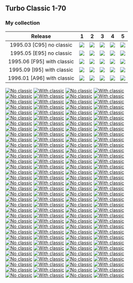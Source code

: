 ## Turbo Classic 1-70

### My collection

|          Release           |                                                             1                                                              |                                                             2                                                              |                                                             3                                                              |                                                             4                                                              |                                                             5                                                              |
|:--------------------------:|:--------------------------------------------------------------------------------------------------------------------------:|:--------------------------------------------------------------------------------------------------------------------------:|:--------------------------------------------------------------------------------------------------------------------------:|:--------------------------------------------------------------------------------------------------------------------------:|:--------------------------------------------------------------------------------------------------------------------------:|
|  1995.03 [C95] no classic  |   [<img src='thumbnails/outer/1995_03{C_95}[5]no_classic/1.5.png'>](thumbnails/outer/1995_03{C_95}[5]no_classic/1.5.png)   |   [<img src='thumbnails/outer/1995_03{C_95}[5]no_classic/2.5.png'>](thumbnails/outer/1995_03{C_95}[5]no_classic/2.5.png)   |   [<img src='thumbnails/outer/1995_03{C_95}[5]no_classic/3.5.png'>](thumbnails/outer/1995_03{C_95}[5]no_classic/3.5.png)   |   [<img src='thumbnails/outer/1995_03{C_95}[5]no_classic/4.5.png'>](thumbnails/outer/1995_03{C_95}[5]no_classic/4.5.png)   |   [<img src='thumbnails/outer/1995_03{C_95}[5]no_classic/5.5.png'>](thumbnails/outer/1995_03{C_95}[5]no_classic/5.5.png)   |
|  1995.05 [E95] no classic  |   [<img src='thumbnails/outer/1995_05{E_95}[5]no_classic/1.5.png'>](thumbnails/outer/1995_05{E_95}[5]no_classic/1.5.png)   |   [<img src='thumbnails/outer/1995_05{E_95}[5]no_classic/2.5.png'>](thumbnails/outer/1995_05{E_95}[5]no_classic/2.5.png)   |   [<img src='thumbnails/outer/1995_05{E_95}[5]no_classic/3.5.png'>](thumbnails/outer/1995_05{E_95}[5]no_classic/3.5.png)   |   [<img src='thumbnails/outer/1995_05{E_95}[5]no_classic/4.5.png'>](thumbnails/outer/1995_05{E_95}[5]no_classic/4.5.png)   |   [<img src='thumbnails/outer/1995_05{E_95}[5]no_classic/5.5.png'>](thumbnails/outer/1995_05{E_95}[5]no_classic/5.5.png)   |
| 1995.06 [F95] with classic | [<img src='thumbnails/outer/1995_06{F_95}[5]with_classic/1.5.png'>](thumbnails/outer/1995_06{F_95}[5]with_classic/1.5.png) | [<img src='thumbnails/outer/1995_06{F_95}[5]with_classic/2.5.png'>](thumbnails/outer/1995_06{F_95}[5]with_classic/2.5.png) | [<img src='thumbnails/outer/1995_06{F_95}[5]with_classic/3.5.png'>](thumbnails/outer/1995_06{F_95}[5]with_classic/3.5.png) | [<img src='thumbnails/outer/1995_06{F_95}[5]with_classic/4.5.png'>](thumbnails/outer/1995_06{F_95}[5]with_classic/4.5.png) | [<img src='thumbnails/outer/1995_06{F_95}[5]with_classic/5.5.png'>](thumbnails/outer/1995_06{F_95}[5]with_classic/5.5.png) |
| 1995.09 [I95] with classic | [<img src='thumbnails/outer/1995_09{I_95}[5]with_classic/1.5.png'>](thumbnails/outer/1995_09{I_95}[5]with_classic/1.5.png) | [<img src='thumbnails/outer/1995_09{I_95}[5]with_classic/2.5.png'>](thumbnails/outer/1995_09{I_95}[5]with_classic/2.5.png) | [<img src='thumbnails/outer/1995_09{I_95}[5]with_classic/3.5.png'>](thumbnails/outer/1995_09{I_95}[5]with_classic/3.5.png) | [<img src='thumbnails/outer/1995_09{I_95}[5]with_classic/4.5.png'>](thumbnails/outer/1995_09{I_95}[5]with_classic/4.5.png) | [<img src='thumbnails/outer/1995_09{I_95}[5]with_classic/5.5.png'>](thumbnails/outer/1995_09{I_95}[5]with_classic/5.5.png) |
| 1996.01 [A96] with classic |  [<img src='thumbnails/outer/1996_01{A96}[5]with_classic/1.5.png'>](thumbnails/outer/1996_01{A96}[5]with_classic/1.5.png)  |  [<img src='thumbnails/outer/1996_01{A96}[5]with_classic/2.5.png'>](thumbnails/outer/1996_01{A96}[5]with_classic/2.5.png)  |  [<img src='thumbnails/outer/1996_01{A96}[5]with_classic/3.5.png'>](thumbnails/outer/1996_01{A96}[5]with_classic/3.5.png)  |  [<img src='thumbnails/outer/1996_01{A96}[5]with_classic/4.5.png'>](thumbnails/outer/1996_01{A96}[5]with_classic/4.5.png)  |  [<img src='thumbnails/outer/1996_01{A96}[5]with_classic/5.5.png'>](thumbnails/outer/1996_01{A96}[5]with_classic/5.5.png)  |

<span style="display: inline-block;">
	<a href='thumbnails/inner/1.no_classic.5.png' title='No classic'><img src='thumbnails/inner/1.no_classic.5.png' alt='No classic'></a>
	<a href='thumbnails/inner/1.with_classic.4.png' title='With classic'><img src='thumbnails/inner/1.with_classic.4.png' alt='With classic'></a>
</span>
<span style="display: inline-block;">
	<a href='thumbnails/inner/2.no_classic.5.png' title='No classic'><img src='thumbnails/inner/2.no_classic.5.png' alt='No classic'></a>
	<a href='thumbnails/inner/2.with_classic.4.png' title='With classic'><img src='thumbnails/inner/2.with_classic.4.png' alt='With classic'></a>
</span>
<span style="display: inline-block;">
	<a href='thumbnails/inner/3.no_classic.4.png' title='No classic'><img src='thumbnails/inner/3.no_classic.4.png' alt='No classic'></a>
	<a href='thumbnails/inner/3.with_classic.4.png' title='With classic'><img src='thumbnails/inner/3.with_classic.4.png' alt='With classic'></a>
</span>
<span style="display: inline-block;">
	<a href='thumbnails/inner/4.no_classic.4.png' title='No classic'><img src='thumbnails/inner/4.no_classic.4.png' alt='No classic'></a>
	<a href='thumbnails/inner/4.with_classic.4.png' title='With classic'><img src='thumbnails/inner/4.with_classic.4.png' alt='With classic'></a>
</span>
<span style="display: inline-block;">
	<a href='thumbnails/inner/5.no_classic.5.png' title='No classic'><img src='thumbnails/inner/5.no_classic.5.png' alt='No classic'></a>
	<a href='thumbnails/inner/5.with_classic.4.png' title='With classic'><img src='thumbnails/inner/5.with_classic.4.png' alt='With classic'></a>
</span>
<span style="display: inline-block;">
	<a href='thumbnails/inner/6.no_classic.4.png' title='No classic'><img src='thumbnails/inner/6.no_classic.4.png' alt='No classic'></a>
	<a href='thumbnails/inner/6.with_classic.4.png' title='With classic'><img src='thumbnails/inner/6.with_classic.4.png' alt='With classic'></a>
</span>
<span style="display: inline-block;">
	<a href='thumbnails/inner/7.no_classic.4.png' title='No classic'><img src='thumbnails/inner/7.no_classic.4.png' alt='No classic'></a>
	<a href='thumbnails/inner/7.with_classic.4.png' title='With classic'><img src='thumbnails/inner/7.with_classic.4.png' alt='With classic'></a>
</span>
<span style="display: inline-block;">
	<a href='thumbnails/inner/8.no_classic.5.png' title='No classic'><img src='thumbnails/inner/8.no_classic.5.png' alt='No classic'></a>
	<a href='thumbnails/inner/8.with_classic.4.png' title='With classic'><img src='thumbnails/inner/8.with_classic.4.png' alt='With classic'></a>
</span>
<span style="display: inline-block;">
	<a href='thumbnails/inner/9.no_classic.4.png' title='No classic'><img src='thumbnails/inner/9.no_classic.4.png' alt='No classic'></a>
	<a href='thumbnails/inner/9.with_classic.5.png' title='With classic'><img src='thumbnails/inner/9.with_classic.5.png' alt='With classic'></a>
</span>
<span style="display: inline-block;">
	<a href='thumbnails/inner/10.no_classic.4.png' title='No classic'><img src='thumbnails/inner/10.no_classic.4.png' alt='No classic'></a>
	<a href='thumbnails/inner/10.with_classic.4.png' title='With classic'><img src='thumbnails/inner/10.with_classic.4.png' alt='With classic'></a>
</span>
<span style="display: inline-block;">
	<a href='thumbnails/inner/11.no_classic.4.png' title='No classic'><img src='thumbnails/inner/11.no_classic.4.png' alt='No classic'></a>
	<a href='thumbnails/inner/11.with_classic.4.png' title='With classic'><img src='thumbnails/inner/11.with_classic.4.png' alt='With classic'></a>
</span>
<span style="display: inline-block;">
	<a href='thumbnails/inner/12.no_classic.4.png' title='No classic'><img src='thumbnails/inner/12.no_classic.4.png' alt='No classic'></a>
	<a href='thumbnails/inner/12.with_classic.5.png' title='With classic'><img src='thumbnails/inner/12.with_classic.5.png' alt='With classic'></a>
</span>
<span style="display: inline-block;">
	<a href='thumbnails/inner/13.no_classic.4.png' title='No classic'><img src='thumbnails/inner/13.no_classic.4.png' alt='No classic'></a>
	<a href='thumbnails/inner/13.with_classic.4.png' title='With classic'><img src='thumbnails/inner/13.with_classic.4.png' alt='With classic'></a>
</span>
<span style="display: inline-block;">
	<a href='thumbnails/inner/14.no_classic.4.png' title='No classic'><img src='thumbnails/inner/14.no_classic.4.png' alt='No classic'></a>
	<a href='thumbnails/inner/14.with_classic.4.png' title='With classic'><img src='thumbnails/inner/14.with_classic.4.png' alt='With classic'></a>
</span>
<span style="display: inline-block;">
	<a href='thumbnails/inner/15.no_classic.4.png' title='No classic'><img src='thumbnails/inner/15.no_classic.4.png' alt='No classic'></a>
	<a href='thumbnails/inner/15.with_classic.4.png' title='With classic'><img src='thumbnails/inner/15.with_classic.4.png' alt='With classic'></a>
</span>
<span style="display: inline-block;">
	<a href='thumbnails/inner/16.no_classic.4.png' title='No classic'><img src='thumbnails/inner/16.no_classic.4.png' alt='No classic'></a>
	<a href='thumbnails/inner/16.with_classic.4.png' title='With classic'><img src='thumbnails/inner/16.with_classic.4.png' alt='With classic'></a>
</span>
<span style="display: inline-block;">
	<a href='thumbnails/inner/17.no_classic.5.png' title='No classic'><img src='thumbnails/inner/17.no_classic.5.png' alt='No classic'></a>
	<a href='thumbnails/inner/17.with_classic.4.png' title='With classic'><img src='thumbnails/inner/17.with_classic.4.png' alt='With classic'></a>
</span>
<span style="display: inline-block;">
	<a href='thumbnails/inner/18.no_classic.4.png' title='No classic'><img src='thumbnails/inner/18.no_classic.4.png' alt='No classic'></a>
	<a href='thumbnails/inner/18.with_classic.4.png' title='With classic'><img src='thumbnails/inner/18.with_classic.4.png' alt='With classic'></a>
</span>
<span style="display: inline-block;">
	<a href='thumbnails/inner/19.no_classic.4.png' title='No classic'><img src='thumbnails/inner/19.no_classic.4.png' alt='No classic'></a>
	<a href='thumbnails/inner/19.with_classic.4.png' title='With classic'><img src='thumbnails/inner/19.with_classic.4.png' alt='With classic'></a>
</span>
<span style="display: inline-block;">
	<a href='thumbnails/inner/20.no_classic.5.png' title='No classic'><img src='thumbnails/inner/20.no_classic.5.png' alt='No classic'></a>
	<a href='thumbnails/inner/20.with_classic.4.png' title='With classic'><img src='thumbnails/inner/20.with_classic.4.png' alt='With classic'></a>
</span>
<span style="display: inline-block;">
	<a href='thumbnails/inner/21.no_classic.4.png' title='No classic'><img src='thumbnails/inner/21.no_classic.4.png' alt='No classic'></a>
	<a href='thumbnails/inner/21.with_classic.4.png' title='With classic'><img src='thumbnails/inner/21.with_classic.4.png' alt='With classic'></a>
</span>
<span style="display: inline-block;">
	<a href='thumbnails/inner/22.no_classic.4.png' title='No classic'><img src='thumbnails/inner/22.no_classic.4.png' alt='No classic'></a>
	<a href='thumbnails/inner/22.with_classic.4.png' title='With classic'><img src='thumbnails/inner/22.with_classic.4.png' alt='With classic'></a>
</span>
<span style="display: inline-block;">
	<a href='thumbnails/inner/23.no_classic.4.png' title='No classic'><img src='thumbnails/inner/23.no_classic.4.png' alt='No classic'></a>
	<a href='thumbnails/inner/23.with_classic.4.png' title='With classic'><img src='thumbnails/inner/23.with_classic.4.png' alt='With classic'></a>
</span>
<span style="display: inline-block;">
	<a href='thumbnails/inner/24.no_classic.5.png' title='No classic'><img src='thumbnails/inner/24.no_classic.5.png' alt='No classic'></a>
	<a href='thumbnails/inner/24.with_classic.4.png' title='With classic'><img src='thumbnails/inner/24.with_classic.4.png' alt='With classic'></a>
</span>
<span style="display: inline-block;">
	<a href='thumbnails/inner/25.no_classic.4.png' title='No classic'><img src='thumbnails/inner/25.no_classic.4.png' alt='No classic'></a>
	<a href='thumbnails/inner/25.with_classic.5.png' title='With classic'><img src='thumbnails/inner/25.with_classic.5.png' alt='With classic'></a>
</span>
<span style="display: inline-block;">
	<a href='thumbnails/inner/26.no_classic.4.png' title='No classic'><img src='thumbnails/inner/26.no_classic.4.png' alt='No classic'></a>
	<a href='thumbnails/inner/26.with_classic.4.png' title='With classic'><img src='thumbnails/inner/26.with_classic.4.png' alt='With classic'></a>
</span>
<span style="display: inline-block;">
	<a href='thumbnails/inner/27.no_classic.5.png' title='No classic'><img src='thumbnails/inner/27.no_classic.5.png' alt='No classic'></a>
	<a href='thumbnails/inner/27.with_classic.3.png' title='With classic'><img src='thumbnails/inner/27.with_classic.3.png' alt='With classic'></a>
</span>
<span style="display: inline-block;">
	<a href='thumbnails/inner/28.no_classic.5.png' title='No classic'><img src='thumbnails/inner/28.no_classic.5.png' alt='No classic'></a>
	<a href='thumbnails/inner/28.with_classic.5.png' title='With classic'><img src='thumbnails/inner/28.with_classic.5.png' alt='With classic'></a>
</span>
<span style="display: inline-block;">
	<a href='thumbnails/inner/29.no_classic.4.png' title='No classic'><img src='thumbnails/inner/29.no_classic.4.png' alt='No classic'></a>
	<a href='thumbnails/inner/29.with_classic.4.png' title='With classic'><img src='thumbnails/inner/29.with_classic.4.png' alt='With classic'></a>
</span>
<span style="display: inline-block;">
	<a href='thumbnails/inner/30.no_classic.5.png' title='No classic'><img src='thumbnails/inner/30.no_classic.5.png' alt='No classic'></a>
	<a href='thumbnails/inner/30.with_classic.4.png' title='With classic'><img src='thumbnails/inner/30.with_classic.4.png' alt='With classic'></a>
</span>
<span style="display: inline-block;">
	<a href='thumbnails/inner/31.no_classic.4.png' title='No classic'><img src='thumbnails/inner/31.no_classic.4.png' alt='No classic'></a>
	<a href='thumbnails/inner/31.with_classic.4.png' title='With classic'><img src='thumbnails/inner/31.with_classic.4.png' alt='With classic'></a>
</span>
<span style="display: inline-block;">
	<a href='thumbnails/inner/32.no_classic.4.png' title='No classic'><img src='thumbnails/inner/32.no_classic.4.png' alt='No classic'></a>
	<a href='thumbnails/inner/32.with_classic.5.png' title='With classic'><img src='thumbnails/inner/32.with_classic.5.png' alt='With classic'></a>
</span>
<span style="display: inline-block;">
	<a href='thumbnails/inner/33.no_classic.4.png' title='No classic'><img src='thumbnails/inner/33.no_classic.4.png' alt='No classic'></a>
	<a href='thumbnails/inner/33.with_classic.3.png' title='With classic'><img src='thumbnails/inner/33.with_classic.3.png' alt='With classic'></a>
</span>
<span style="display: inline-block;">
	<a href='thumbnails/inner/34.no_classic.5.png' title='No classic'><img src='thumbnails/inner/34.no_classic.5.png' alt='No classic'></a>
	<a href='thumbnails/inner/34.with_classic.5.png' title='With classic'><img src='thumbnails/inner/34.with_classic.5.png' alt='With classic'></a>
</span>
<span style="display: inline-block;">
	<a href='thumbnails/inner/35.no_classic.4.png' title='No classic'><img src='thumbnails/inner/35.no_classic.4.png' alt='No classic'></a>
	<a href='thumbnails/inner/35.with_classic.4.png' title='With classic'><img src='thumbnails/inner/35.with_classic.4.png' alt='With classic'></a>
</span>
<span style="display: inline-block;">
	<a href='thumbnails/inner/36.no_classic.4.png' title='No classic'><img src='thumbnails/inner/36.no_classic.4.png' alt='No classic'></a>
	<a href='thumbnails/inner/36.with_classic.4.png' title='With classic'><img src='thumbnails/inner/36.with_classic.4.png' alt='With classic'></a>
</span>
<span style="display: inline-block;">
	<a href='thumbnails/inner/37.no_classic.4.png' title='No classic'><img src='thumbnails/inner/37.no_classic.4.png' alt='No classic'></a>
	<a href='thumbnails/inner/37.with_classic.5.png' title='With classic'><img src='thumbnails/inner/37.with_classic.5.png' alt='With classic'></a>
</span>
<span style="display: inline-block;">
	<a href='thumbnails/inner/38.no_classic.4.png' title='No classic'><img src='thumbnails/inner/38.no_classic.4.png' alt='No classic'></a>
	<a href='thumbnails/inner/38.with_classic.4.png' title='With classic'><img src='thumbnails/inner/38.with_classic.4.png' alt='With classic'></a>
</span>
<span style="display: inline-block;">
	<a href='thumbnails/inner/39.no_classic.4.png' title='No classic'><img src='thumbnails/inner/39.no_classic.4.png' alt='No classic'></a>
	<a href='thumbnails/inner/39.with_classic.4.png' title='With classic'><img src='thumbnails/inner/39.with_classic.4.png' alt='With classic'></a>
</span>
<span style="display: inline-block;">
	<a href='thumbnails/inner/40.no_classic.4.png' title='No classic'><img src='thumbnails/inner/40.no_classic.4.png' alt='No classic'></a>
	<a href='thumbnails/inner/40.with_classic.4.png' title='With classic'><img src='thumbnails/inner/40.with_classic.4.png' alt='With classic'></a>
</span>
<span style="display: inline-block;">
	<a href='thumbnails/inner/41.no_classic.5.png' title='No classic'><img src='thumbnails/inner/41.no_classic.5.png' alt='No classic'></a>
	<a href='thumbnails/inner/41.with_classic.4.png' title='With classic'><img src='thumbnails/inner/41.with_classic.4.png' alt='With classic'></a>
</span>
<span style="display: inline-block;">
	<a href='thumbnails/inner/42.no_classic.4.png' title='No classic'><img src='thumbnails/inner/42.no_classic.4.png' alt='No classic'></a>
	<a href='thumbnails/inner/42.with_classic.4.png' title='With classic'><img src='thumbnails/inner/42.with_classic.4.png' alt='With classic'></a>
</span>
<span style="display: inline-block;">
	<a href='thumbnails/inner/43.no_classic.4.png' title='No classic'><img src='thumbnails/inner/43.no_classic.4.png' alt='No classic'></a>
	<a href='thumbnails/inner/43.with_classic.4.png' title='With classic'><img src='thumbnails/inner/43.with_classic.4.png' alt='With classic'></a>
</span>
<span style="display: inline-block;">
	<a href='thumbnails/inner/44.no_classic.4.png' title='No classic'><img src='thumbnails/inner/44.no_classic.4.png' alt='No classic'></a>
	<a href='thumbnails/inner/44.with_classic.4.png' title='With classic'><img src='thumbnails/inner/44.with_classic.4.png' alt='With classic'></a>
</span>
<span style="display: inline-block;">
	<a href='thumbnails/inner/45.no_classic.4.png' title='No classic'><img src='thumbnails/inner/45.no_classic.4.png' alt='No classic'></a>
	<a href='thumbnails/inner/45.with_classic.3.png' title='With classic'><img src='thumbnails/inner/45.with_classic.3.png' alt='With classic'></a>
</span>
<span style="display: inline-block;">
	<a href='thumbnails/inner/46.no_classic.4.png' title='No classic'><img src='thumbnails/inner/46.no_classic.4.png' alt='No classic'></a>
	<a href='thumbnails/inner/46.with_classic.5.png' title='With classic'><img src='thumbnails/inner/46.with_classic.5.png' alt='With classic'></a>
</span>
<span style="display: inline-block;">
	<a href='thumbnails/inner/47.no_classic.4.png' title='No classic'><img src='thumbnails/inner/47.no_classic.4.png' alt='No classic'></a>
	<a href='thumbnails/inner/47.with_classic.4.png' title='With classic'><img src='thumbnails/inner/47.with_classic.4.png' alt='With classic'></a>
</span>
<span style="display: inline-block;">
	<a href='thumbnails/inner/48.no_classic.4.png' title='No classic'><img src='thumbnails/inner/48.no_classic.4.png' alt='No classic'></a>
	<a href='thumbnails/inner/48.with_classic.4.png' title='With classic'><img src='thumbnails/inner/48.with_classic.4.png' alt='With classic'></a>
</span>
<span style="display: inline-block;">
	<a href='thumbnails/inner/49.no_classic.4.png' title='No classic'><img src='thumbnails/inner/49.no_classic.4.png' alt='No classic'></a>
	<a href='thumbnails/inner/49.with_classic.4.png' title='With classic'><img src='thumbnails/inner/49.with_classic.4.png' alt='With classic'></a>
</span>
<span style="display: inline-block;">
	<a href='thumbnails/inner/50.no_classic.4.png' title='No classic'><img src='thumbnails/inner/50.no_classic.4.png' alt='No classic'></a>
	<a href='thumbnails/inner/50.with_classic.5.png' title='With classic'><img src='thumbnails/inner/50.with_classic.5.png' alt='With classic'></a>
</span>
<span style="display: inline-block;">
	<a href='thumbnails/inner/51.no_classic.5.png' title='No classic'><img src='thumbnails/inner/51.no_classic.5.png' alt='No classic'></a>
	<a href='thumbnails/inner/51.with_classic.4.png' title='With classic'><img src='thumbnails/inner/51.with_classic.4.png' alt='With classic'></a>
</span>
<span style="display: inline-block;">
	<a href='thumbnails/inner/52.no_classic.5.png' title='No classic'><img src='thumbnails/inner/52.no_classic.5.png' alt='No classic'></a>
	<a href='thumbnails/inner/52.with_classic.4.png' title='With classic'><img src='thumbnails/inner/52.with_classic.4.png' alt='With classic'></a>
</span>
<span style="display: inline-block;">
	<a href='thumbnails/inner/53.no_classic.4.png' title='No classic'><img src='thumbnails/inner/53.no_classic.4.png' alt='No classic'></a>
	<a href='thumbnails/inner/53.with_classic.4.png' title='With classic'><img src='thumbnails/inner/53.with_classic.4.png' alt='With classic'></a>
</span>
<span style="display: inline-block;">
	<a href='thumbnails/inner/54.no_classic.5.png' title='No classic'><img src='thumbnails/inner/54.no_classic.5.png' alt='No classic'></a>
	<a href='thumbnails/inner/54.with_classic.4.png' title='With classic'><img src='thumbnails/inner/54.with_classic.4.png' alt='With classic'></a>
</span>
<span style="display: inline-block;">
	<a href='thumbnails/inner/55.no_classic.4.png' title='No classic'><img src='thumbnails/inner/55.no_classic.4.png' alt='No classic'></a>
	<a href='thumbnails/inner/55.with_classic.4.png' title='With classic'><img src='thumbnails/inner/55.with_classic.4.png' alt='With classic'></a>
</span>
<span style="display: inline-block;">
	<a href='thumbnails/inner/56.no_classic.4.png' title='No classic'><img src='thumbnails/inner/56.no_classic.4.png' alt='No classic'></a>
	<a href='thumbnails/inner/56.with_classic.4.png' title='With classic'><img src='thumbnails/inner/56.with_classic.4.png' alt='With classic'></a>
</span>
<span style="display: inline-block;">
	<a href='thumbnails/inner/57.no_classic.4.png' title='No classic'><img src='thumbnails/inner/57.no_classic.4.png' alt='No classic'></a>
	<a href='thumbnails/inner/57.with_classic.5.png' title='With classic'><img src='thumbnails/inner/57.with_classic.5.png' alt='With classic'></a>
</span>
<span style="display: inline-block;">
	<a href='thumbnails/inner/58.no_classic.5.png' title='No classic'><img src='thumbnails/inner/58.no_classic.5.png' alt='No classic'></a>
	<a href='thumbnails/inner/58.with_classic.4.png' title='With classic'><img src='thumbnails/inner/58.with_classic.4.png' alt='With classic'></a>
</span>
<span style="display: inline-block;">
	<a href='thumbnails/inner/59.no_classic.4.png' title='No classic'><img src='thumbnails/inner/59.no_classic.4.png' alt='No classic'></a>
	<a href='thumbnails/inner/59.with_classic.5.png' title='With classic'><img src='thumbnails/inner/59.with_classic.5.png' alt='With classic'></a>
</span>
<span style="display: inline-block;">
	<a href='thumbnails/inner/60.no_classic.4.png' title='No classic'><img src='thumbnails/inner/60.no_classic.4.png' alt='No classic'></a>
	<a href='thumbnails/inner/60.with_classic.4.png' title='With classic'><img src='thumbnails/inner/60.with_classic.4.png' alt='With classic'></a>
</span>
<span style="display: inline-block;">
	<a href='thumbnails/inner/61.no_classic.4.png' title='No classic'><img src='thumbnails/inner/61.no_classic.4.png' alt='No classic'></a>
	<a href='thumbnails/inner/61.with_classic.5.png' title='With classic'><img src='thumbnails/inner/61.with_classic.5.png' alt='With classic'></a>
</span>
<span style="display: inline-block;">
	<a href='thumbnails/inner/62.no_classic.4.png' title='No classic'><img src='thumbnails/inner/62.no_classic.4.png' alt='No classic'></a>
	<a href='thumbnails/inner/62.with_classic.4.png' title='With classic'><img src='thumbnails/inner/62.with_classic.4.png' alt='With classic'></a>
</span>
<span style="display: inline-block;">
	<a href='thumbnails/inner/63.no_classic.4.png' title='No classic'><img src='thumbnails/inner/63.no_classic.4.png' alt='No classic'></a>
	<a href='thumbnails/inner/63.with_classic.4.png' title='With classic'><img src='thumbnails/inner/63.with_classic.4.png' alt='With classic'></a>
</span>
<span style="display: inline-block;">
	<a href='thumbnails/inner/64.no_classic.4.png' title='No classic'><img src='thumbnails/inner/64.no_classic.4.png' alt='No classic'></a>
	<a href='thumbnails/inner/64.with_classic.5.png' title='With classic'><img src='thumbnails/inner/64.with_classic.5.png' alt='With classic'></a>
</span>
<span style="display: inline-block;">
	<a href='thumbnails/inner/65.no_classic.5.png' title='No classic'><img src='thumbnails/inner/65.no_classic.5.png' alt='No classic'></a>
	<a href='thumbnails/inner/65.with_classic.4.png' title='With classic'><img src='thumbnails/inner/65.with_classic.4.png' alt='With classic'></a>
</span>
<span style="display: inline-block;">
	<a href='thumbnails/inner/66.no_classic.4.png' title='No classic'><img src='thumbnails/inner/66.no_classic.4.png' alt='No classic'></a>
	<a href='thumbnails/inner/66.with_classic.4.png' title='With classic'><img src='thumbnails/inner/66.with_classic.4.png' alt='With classic'></a>
</span>
<span style="display: inline-block;">
	<a href='thumbnails/inner/67.no_classic.4.png' title='No classic'><img src='thumbnails/inner/67.no_classic.4.png' alt='No classic'></a>
	<a href='thumbnails/inner/67.with_classic.4.png' title='With classic'><img src='thumbnails/inner/67.with_classic.4.png' alt='With classic'></a>
</span>
<span style="display: inline-block;">
	<a href='thumbnails/inner/68.no_classic.4.png' title='No classic'><img src='thumbnails/inner/68.no_classic.4.png' alt='No classic'></a>
	<a href='thumbnails/inner/68.with_classic.4.png' title='With classic'><img src='thumbnails/inner/68.with_classic.4.png' alt='With classic'></a>
</span>
<span style="display: inline-block;">
	<a href='thumbnails/inner/69.no_classic.4.png' title='No classic'><img src='thumbnails/inner/69.no_classic.4.png' alt='No classic'></a>
	<a href='thumbnails/inner/69.with_classic.4.png' title='With classic'><img src='thumbnails/inner/69.with_classic.4.png' alt='With classic'></a>
</span>
<span style="display: inline-block;">
	<a href='thumbnails/inner/70.no_classic.4.png' title='No classic'><img src='thumbnails/inner/70.no_classic.4.png' alt='No classic'></a>
	<a href='thumbnails/inner/70.with_classic.4.png' title='With classic'><img src='thumbnails/inner/70.with_classic.4.png' alt='With classic'></a>
</span>

